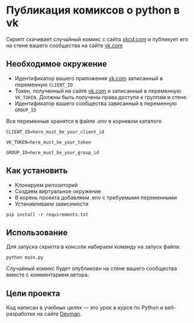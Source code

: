 # Публикация комиксов о python в vk
Скрипт скачивает случайный комикс с сайта [xkcd.com](https://xkcd.com) и публикует его на стене
вашего сообщества на сайте [vk.com](https.vk.com)


## Необходимое окружение
* Идентификатор вашего приложения [vk.com](https://vk.com/apps?act=manage)
записанный в переменную `CLIENT_ID`
* Токен, полученный на сайте [vk.com](https://vk.com/dev/implicit_flow_user)
и записанный в переменную `VK_TOKEN`. Должны быть получены права доступа к группам и стене.
* Идентификатор вашего сообщества зависанный в переменную `GROUP_ID`

Все переменные хранятся в файле .env в корневом каталоге
```
CLIENT_ID=here_must_be_your_client_id

VK_TOKEN=here_must_be_your_token

GROUP_ID=here_must_be_your_group_id
```


## Как установить
* Клонируем репозиторий
* Создаем виртуальное окружение
* В корень проекта добавляем .env c требуемыми переменными
* Устанавливаем зависимости
```
pip install -r requirements.txt
```


## Использование
Для запуска скрипта в консоли набираем команду на запуск файла:
```
python main.py
```
Случайный комикс будет опубликовн на стене вашего сообщества вместе с комментарием автора.


## Цели проекта
Код написан в учебных целях — это урок в курсе по Python и веб-разработке на сайте [Devman](https://dvmn.org).
